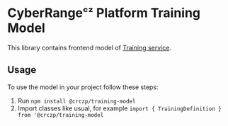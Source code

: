 # CyberRangeᶜᶻ Platform Training Model

This library contains frontend model of [Training service](https://github.com/cyberrangecz/backend-training).

## Usage

To use the model in your project follow these steps:

1. Run `npm install @crczp/training-model`
2. Import classes like usual, for example `import { TrainingDefinition } from '@crczp/training-model`

